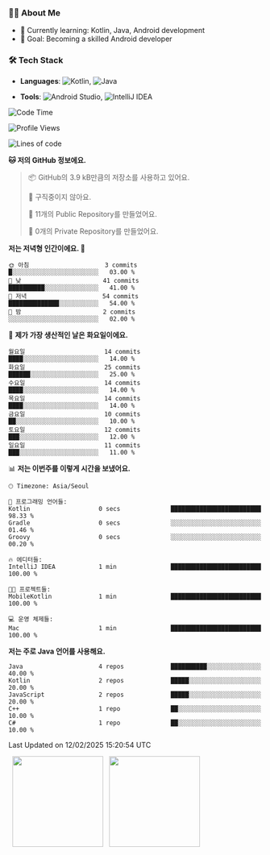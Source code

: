 ### 👨‍💻 About Me
- 🌱 Currently learning: Kotlin, Java, Android development
- 🎯 Goal: Becoming a skilled Android developer

### 🛠 Tech Stack
- **Languages**: ![Kotlin](https://img.shields.io/badge/Kotlin-0095D5?style=flat-square&logo=kotlin&logoColor=white), 
![Java](https://img.shields.io/badge/Java-007396?style=flat-square&logo=coffeescript&logoColor=white)

- **Tools**:
![Android Studio](https://img.shields.io/badge/Android%20Studio-3DDC84?style=flat-square&logo=android-studio&logoColor=white), 
![IntelliJ IDEA](https://img.shields.io/badge/IntelliJ%20IDEA-000000?style=flat-square&logo=intellij-idea&logoColor=white)

<!--START_SECTION:waka-->
![Code Time](http://img.shields.io/badge/Code%20Time-21%20hrs%2033%20mins-blue)

![Profile Views](http://img.shields.io/badge/Profile%20Views-0-blue)

![Lines of code](https://img.shields.io/badge/%EC%A0%80%EB%8A%94%20%EC%97%AC%ED%83%9C%EA%B9%8C%EC%A7%80%20-55.4%20thousand%20%EC%A4%84%EC%9D%98%20%EC%BD%94%EB%93%9C%EB%A5%BC%20%EC%9E%91%EC%84%B1%ED%96%88%EC%96%B4%EC%9A%94.-blue)

**🐱 저의 GitHub 정보에요.** 

> 📦 GitHub의 3.9 kB만큼의 저장소를 사용하고 있어요. 
 > 
> 🚫 구직중이지 않아요.
 > 
> 📜 11개의 Public Repository를 만들었어요. 
 > 
> 🔑 0개의 Private Repository를 만들었어요. 
 > 
**저는 저녁형 인간이에요. 🦉** 

```text
🌞 아침                     3 commits           █░░░░░░░░░░░░░░░░░░░░░░░░   03.00 % 
🌆 낮　                     41 commits          ██████████░░░░░░░░░░░░░░░   41.00 % 
🌃 저녁                     54 commits          ██████████████░░░░░░░░░░░   54.00 % 
🌙 밤　                     2 commits           ░░░░░░░░░░░░░░░░░░░░░░░░░   02.00 % 
```
📅 **제가 가장 생산적인 날은 화요일이에요.** 

```text
월요일                      14 commits          ████░░░░░░░░░░░░░░░░░░░░░   14.00 % 
화요일                      25 commits          ██████░░░░░░░░░░░░░░░░░░░   25.00 % 
수요일                      14 commits          ████░░░░░░░░░░░░░░░░░░░░░   14.00 % 
목요일                      14 commits          ████░░░░░░░░░░░░░░░░░░░░░   14.00 % 
금요일                      10 commits          ██░░░░░░░░░░░░░░░░░░░░░░░   10.00 % 
토요일                      12 commits          ███░░░░░░░░░░░░░░░░░░░░░░   12.00 % 
일요일                      11 commits          ███░░░░░░░░░░░░░░░░░░░░░░   11.00 % 
```


📊 **저는 이번주를 이렇게 시간을 보냈어요.** 

```text
🕑︎ Timezone: Asia/Seoul

💬 프로그래밍 언어들: 
Kotlin                   0 secs              █████████████████████████   98.33 % 
Gradle                   0 secs              ░░░░░░░░░░░░░░░░░░░░░░░░░   01.46 % 
Groovy                   0 secs              ░░░░░░░░░░░░░░░░░░░░░░░░░   00.20 % 

🔥 에디터들: 
IntelliJ IDEA            1 min               █████████████████████████   100.00 % 

🐱‍💻 프로젝트들: 
MobileKotlin             1 min               █████████████████████████   100.00 % 

💻 운영 체제들: 
Mac                      1 min               █████████████████████████   100.00 % 
```

**저는 주로 Java 언어를 사용해요.** 

```text
Java                     4 repos             ██████████░░░░░░░░░░░░░░░   40.00 % 
Kotlin                   2 repos             █████░░░░░░░░░░░░░░░░░░░░   20.00 % 
JavaScript               2 repos             █████░░░░░░░░░░░░░░░░░░░░   20.00 % 
C++                      1 repo              ██░░░░░░░░░░░░░░░░░░░░░░░   10.00 % 
C#                       1 repo              ██░░░░░░░░░░░░░░░░░░░░░░░   10.00 % 
```




 Last Updated on 12/02/2025 15:20:54 UTC
<!--END_SECTION:waka-->

<p>
  <img height="180em" src="https://github-readme-stats.vercel.app/api?username=JongHyun070105&show_icons=true&include_all_commits=true&bg_color=0d1117&title_color=ffffff&text_color=c9d1d9&icon_color=79ff97">
  <img height="180em" src="https://github-readme-stats.vercel.app/api/top-langs/?username=JongHyun070105&layout=compact&langs_count=4&bg_color=0d1117&title_color=ffffff&text_color=c9d1d9&hide=php&hide_repo=EcoStep,mimir,git-session">
</p>
